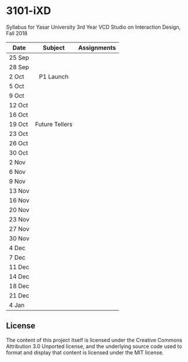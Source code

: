# 3101-iXD
Syllabus for Yasar University 3rd Year VCD Studio on Interaction Design, Fall 2018

| Date | Subject| Assignments |
| ------------- |:-------------:| -----:|
| 25 Sep | | |
| 28 Sep | | |
| 2 Oct | P1 Launch | |
| 5 Oct | | |
| 9 Oct | | |
| 12 Oct | | |
| 16 Oct | | |
| 19 Oct | Future Tellers | |
| 23 Oct | | |
| 26 Oct | | |
| 30 Oct | | |
| 2 Nov | | |
| 6 Nov | | |
| 9 Nov | | |
| 13 Nov | | |
| 16 Nov | | |
| 20 Nov | | |
| 23 Nov | | |
| 27 Nov | | |
| 30 Nov | | |
| 4 Dec | | |
| 7 Dec | | |
| 11 Dec | | |
| 14 Dec | | |
| 18 Dec | | |
| 21 Dec | | |
| 4 Jan | | |

## License
The content of this project itself is licensed under the Creative Commons Attribution 3.0 Unported license, and the underlying source code used to format and display that content is licensed under the MIT license.
